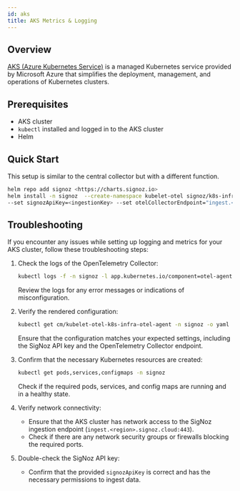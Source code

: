 ```yaml
---
id: aks
title: AKS Metrics & Logging
---
```


## Overview

[AKS (Azure Kubernetes Service)](https://learn.microsoft.com/en-us/azure/aks/what-is-aks) is a managed Kubernetes service provided by Microsoft Azure that simplifies the deployment, management, and operations of Kubernetes clusters.

## Prerequisites

- AKS cluster
- `kubectl` installed and logged in to the AKS cluster
- Helm

## Quick Start

This setup is similar to the central collector but with a different function.

```bash
helm repo add signoz <https://charts.signoz.io>
helm install -n signoz  --create-namespace kubelet-otel signoz/k8s-infra \\
--set signozApiKey=<ingestionKey> --set otelCollectorEndpoint="ingest.<region>.signoz.cloud:443" --set otelInsecure=false

```

## Troubleshooting

If you encounter any issues while setting up logging and metrics for your AKS cluster, follow these troubleshooting steps:

1. Check the logs of the OpenTelemetry Collector:
    
    ```bash
    kubectl logs -f -n signoz -l app.kubernetes.io/component=otel-agent
    
    ```
    
    Review the logs for any error messages or indications of misconfiguration.
    
2. Verify the rendered configuration:
    
    ```bash
    kubectl get cm/kubelet-otel-k8s-infra-otel-agent -n signoz -o yaml
    
    ```
    
    Ensure that the configuration matches your expected settings, including the SigNoz API key and the OpenTelemetry Collector endpoint.
    
3. Confirm that the necessary Kubernetes resources are created:
    
    ```bash
    kubectl get pods,services,configmaps -n signoz
    
    ```
    
    Check if the required pods, services, and config maps are running and in a healthy state.
    
4. Verify network connectivity:
    - Ensure that the AKS cluster has network access to the SigNoz ingestion endpoint (`ingest.<region>.signoz.cloud:443`).
    - Check if there are any network security groups or firewalls blocking the required ports.
5. Double-check the SigNoz API key:
    - Confirm that the provided `signozApiKey` is correct and has the necessary permissions to ingest data.